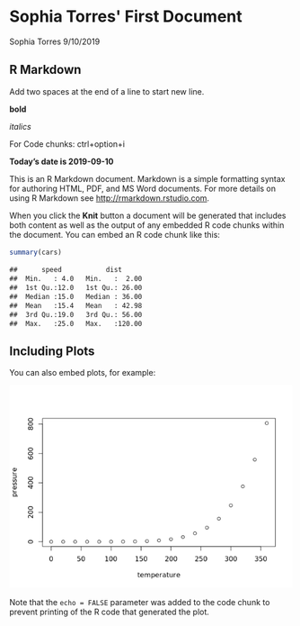Sophia Torres' First Document
================
Sophia Torres
9/10/2019

R Markdown
----------

Add two spaces at the end of a line to start new line.

**bold**

*italics*

For Code chunks: ctrl+option+i

**Today’s date is 2019-09-10**

This is an R Markdown document. Markdown is a simple formatting syntax for authoring HTML, PDF, and MS Word documents. For more details on using R Markdown see <http://rmarkdown.rstudio.com>.

When you click the **Knit** button a document will be generated that includes both content as well as the output of any embedded R code chunks within the document. You can embed an R code chunk like this:

``` r
summary(cars)
```

    ##      speed           dist       
    ##  Min.   : 4.0   Min.   :  2.00  
    ##  1st Qu.:12.0   1st Qu.: 26.00  
    ##  Median :15.0   Median : 36.00  
    ##  Mean   :15.4   Mean   : 42.98  
    ##  3rd Qu.:19.0   3rd Qu.: 56.00  
    ##  Max.   :25.0   Max.   :120.00

Including Plots
---------------

You can also embed plots, for example:

![](an.example.week.3torres_files/figure-markdown_github/pressure-1.png)

Note that the `echo = FALSE` parameter was added to the code chunk to prevent printing of the R code that generated the plot.
